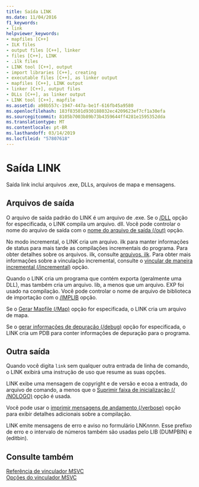 ```yaml
---
title: Saída LINK
ms.date: 11/04/2016
f1_keywords:
- link
helpviewer_keywords:
- mapfiles [C++]
- ILK files
- output files [C++], linker
- files [C++], LINK
- .ilk files
- LINK tool [C++], output
- import libraries [C++], creating
- executable files [C++], as linker output
- mapfiles [C++], LINK output
- linker [C++], output files
- DLLs [C++], as linker output
- LINK tool [C++], mapfile
ms.assetid: a98b557c-1947-447a-be1f-616fb45a9580
ms.openlocfilehash: 183f83501d930188032ec4209623ef7cf1a30efa
ms.sourcegitcommit: 8105b7003b89b73b4359644ff4281e1595352dda
ms.translationtype: MT
ms.contentlocale: pt-BR
ms.lasthandoff: 03/14/2019
ms.locfileid: "57807618"
---
```

# <a name="link-output"></a>Saída LINK

Saída link inclui arquivos .exe, DLLs, arquivos de mapa e mensagens.

##  <a name="_core_output_files"></a> Arquivos de saída

O arquivo de saída padrão do LINK é um arquivo de .exe. Se o [/DLL](dll-build-a-dll.md) opção for especificada, o LINK compila um arquivo. dll. Você pode controlar o nome do arquivo de saída com o [nome do arquivo de saída (/out)](out-output-file-name.md) opção.

No modo incremental, o LINK cria um arquivo. ilk para manter informações de status para mais tarde as compilações incrementais do programa. Para obter detalhes sobre os arquivos. ilk, consulte [arquivos. ilk](dot-ilk-files-as-linker-input.md). Para obter mais informações sobre a vinculação incremental, consulte o [vincular de maneira incremental (/incremental)](incremental-link-incrementally.md) opção.

Quando o LINK cria um programa que contém exporta (geralmente uma DLL), mas também cria um arquivo. lib, a menos que um arquivo. EXP foi usado na compilação. Você pode controlar o nome de arquivo de biblioteca de importação com o [/IMPLIB](implib-name-import-library.md) opção.

Se o [Gerar Mapfile (/Map)](map-generate-mapfile.md) opção for especificada, o LINK cria um arquivo de mapa.

Se o [gerar informações de depuração (/debug)](debug-generate-debug-info.md) opção for especificada, o LINK cria um PDB para conter informações de depuração para o programa.

##  <a name="_core_other_output"></a> Outra saída

Quando você digita `link` sem qualquer outra entrada de linha de comando, o LINK exibirá uma instrução de uso que resume as suas opções.

LINK exibe uma mensagem de copyright e de versão e ecoa a entrada, do arquivo de comando, a menos que o [Suprimir faixa de inicialização (/ /NOLOGO)](nologo-suppress-startup-banner-linker.md) opção é usada.

Você pode usar o [imprimir mensagens de andamento (/verbose)](verbose-print-progress-messages.md) opção para exibir detalhes adicionais sobre a compilação.

LINK emite mensagens de erro e aviso no formulário LNK*nnnn*. Esse prefixo de erro e o intervalo de números também são usadas pelo LIB (DUMPBIN) e (editbin).

## <a name="see-also"></a>Consulte também

[Referência de vinculador MSVC](linking.md)<br/>
[Opções do vinculador MSVC](linker-options.md)
